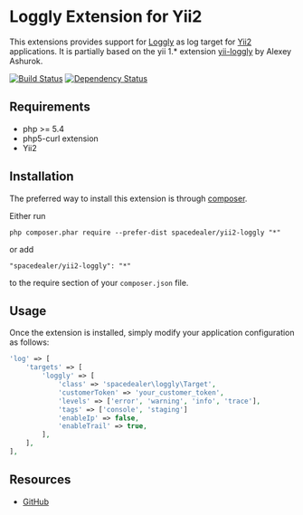 # Loggly Extension for Yii2

This extensions provides support for [Loggly](http://loggly.com/) as log target for [Yii2](https://github.com/yiisoft/yii2) applications.
It is partially based on the yii 1.* extension [yii-loggly](https://github.com/aotd1/yii-loggly) by Alexey Ashurok.

[![Build Status](https://travis-ci.org/spacedealer/yii2-loggly.svg?branch=master)](https://travis-ci.org/spacedealer/yii2-loggly)
[![Dependency Status](https://www.versioneye.com/user/projects/547dc2de8674a48feb0000df/badge.svg?style=flat)](https://www.versioneye.com/user/projects/547dc2de8674a48feb0000df)


## Requirements

 - php >= 5.4
 - php5-curl extension
 - Yii2
 
## Installation

The preferred way to install this extension is through [composer](http://getcomposer.org/download/).

Either run

```
php composer.phar require --prefer-dist spacedealer/yii2-loggly "*"
```

or add

```
"spacedealer/yii2-loggly": "*"
```

to the require section of your `composer.json` file.

## Usage

Once the extension is installed, simply modify your application configuration as follows:

```php
'log' => [
	'targets' => [
		'loggly' => [
			'class' => 'spacedealer\loggly\Target',
			'customerToken' => 'your_customer_token',
			'levels' => ['error', 'warning', 'info', 'trace'],
			'tags' => ['console', 'staging']
			'enableIp' => false,
			'enableTrail' => true,
		],
	],
],
```
## Resources

 - [GitHub](https://github.com/spacedealer/yii2-loggly)
